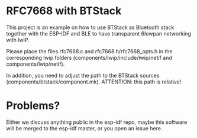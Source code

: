 # RFC7668 with BTStack

This project is an example on how to use BTStack as Bluetooth stack together with the ESP-IDF and BLE to have transparent 6lowpan networking with
lwIP.

Please place the files rfc7668.c and rfc7668.h/rfc7668_opts.h in the corresponding lwip folders (components/lwip/include/lwip/netif and components/lwip/netif).

In addition, you need to adjust the path to the BTStack sources (components/btstack/component.mk). ATTENTION: this path is relative!

# Problems?

Either we discuss anything public in the esp-idf repo, maybe this software will be merged to the esp-idf master, or you open an issue here.
